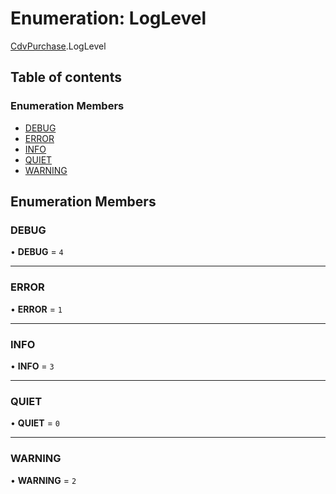 # Enumeration: LogLevel

[CdvPurchase](../modules/CdvPurchase.md).LogLevel

## Table of contents

### Enumeration Members

- [DEBUG](CdvPurchase.LogLevel.md#debug)
- [ERROR](CdvPurchase.LogLevel.md#error)
- [INFO](CdvPurchase.LogLevel.md#info)
- [QUIET](CdvPurchase.LogLevel.md#quiet)
- [WARNING](CdvPurchase.LogLevel.md#warning)

## Enumeration Members

### DEBUG

• **DEBUG** = ``4``

___

### ERROR

• **ERROR** = ``1``

___

### INFO

• **INFO** = ``3``

___

### QUIET

• **QUIET** = ``0``

___

### WARNING

• **WARNING** = ``2``
